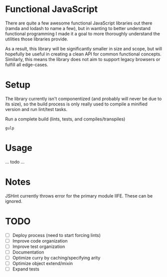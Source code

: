 Functional JavaScript
===

There are quite a few awesome functional JavaScript libraries out there (ramda and lodash to name a few), but in wanting to better understand functional programming I made it a goal to more thoroughly understand the utilities those libraries provide.

As a result, this library will be significantly smaller in size and scope, but will hopefully be useful in creating a clean API for common functional concepts. Similarly, this means the library does not aim to support legacy browsers or fulfill all edge-cases.

Setup
===

The library currently isn't componentized (and probably will never be due to its size), so the build process is only really used to compile a minified version and run lint/test tasks.

Run a complete build (lints, tests, and compiles/transpiles)

```
gulp
```

Usage
===
... todo ...

Notes
=====
JSHint currently throws error for the primary module IIFE. These can be ignored.

TODO
===
* [ ] Deploy process (need to start forcing lints)
* [ ] Improve code organization
* [ ] Improve test organization
* [ ] Documentation
* [ ] Optimize curry by caching/specifying arity
* [ ] Optimize object extend/mixin
* [ ] Expand tests
